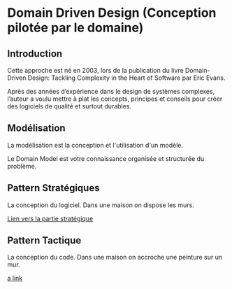 # Domain Driven Design (Conception pilotée par le domaine)

## Introduction

Cette approche est né en 2003, lors de la publication du livre Domain-Driven Design: Tackling Complexity in the Heart of Software par Eric Evans.

Après des années d’expérience dans le design de systèmes complexes, l’auteur a voulu mettre à plat les concepts, principes et conseils pour créer des logiciels de qualité et surtout durables.


## Modélisation

La modélisation est la conception et l'utilisation d'un modèle. 

Le Domain Model est votre connaissance organisée et structurée du problème.

## Pattern Stratégiques

La conception du logiciel. Dans une maison on dispose les murs.

[Lien vers la partie stratégique](resources/strategic.md)


## Pattern Tactique

La conception du code. Dans une maison on accroche une peinture sur un mur.

[a link](https://github.com/tanguybernard/my-awsome-ddd/main/README.md)

